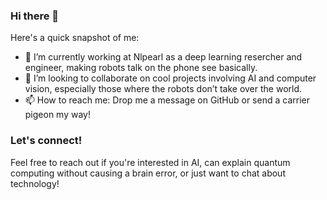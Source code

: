 ### Hi there 👋

<!--
**amit154154/amit154154** is a ✨ _special_ ✨ repository because its `README.md` (this file) appears on your GitHub profile.
-->

Here's a quick snapshot of me:

- 🔭 I’m currently working at Nlpearl as a deep learning resercher and engineer, making robots talk on the phone see basically.
- 👯 I’m looking to collaborate on cool projects involving AI and computer vision, especially those where the robots don’t take over the world.
- 📫 How to reach me: Drop me a message on GitHub or send a carrier pigeon my way!
### Let's connect!
Feel free to reach out if you're interested in AI, can explain quantum computing without causing a brain error, or just want to chat about technology!

<!--
Thanks for stopping by!
-->
